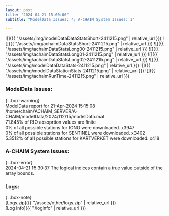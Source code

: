 ```yaml
---
layout: post
title: "2024-04-21 15:00:00"
subtitle: "ModelData Issues: 4; A-CHAIM System Issues: 1"

---
```


![]({{ "/assets/img/modelDataDataStatsShort-2411215.png" | relative_url }})
![]({{ "/assets/img/achaimDataStatsShort-2411215.png" | relative_url }})
![]({{ "/assets/img/achaimDataStatsLong00-2411215.png" | relative_url }})
![]({{ "/assets/img/achaimDataStatsLong01-2411215.png" | relative_url }})
![]({{ "/assets/img/achaimDataStatsLong02-2411215.png" | relative_url }})
![]({{ "/assets/img/modelDataDataStats-2411215.png" | relative_url }})
![]({{ "/assets/img/modelDataStationStats-2411215.png" | relative_url }})
![]({{ "/assets/img/achaimRunTime-2411215.png" | relative_url }})


### ModelData Issues:  
  
{: .box-warning}  
 ModelData report for 21-Apr-2024 15:15:08   
 /home/chaim/ACHAIM_SERVER/A-CHAIM/modelData/2024/112/15/modelData.mat   
 71.845% of RIO absoprtion values are finite   
 0% of all possible stations for IONO were downloaded. x3947   
 0% of all possible stations for SENTINEL were downloaded. x3402   
 5.3512% of all possible stations for KARTVERKET were downloaded. x418   
  
### A-CHAIM System Issues:  
  
{: .box-error}  
2024-04-21 15:30:37 The logical indices contain a true value outside of the array bounds.  

### Logs:  
  
{: .box-note}  
[Logs.zip]({{ "/assets/other/logs.zip" | relative_url }})  
[Log Info]({{ "/logInfo" | relative_url }})  
